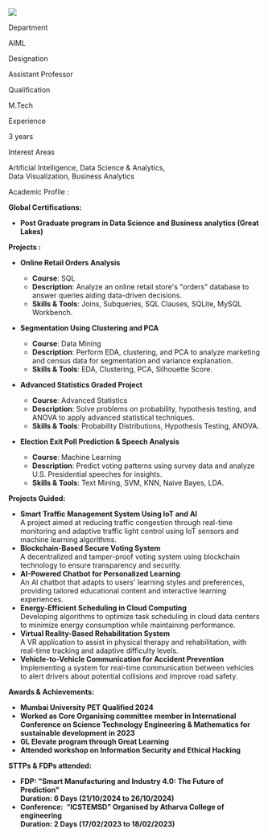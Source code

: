 [![](/sites/default/files/styles/faculty_images/public/2025-01/SnehalKngane.jpg?itok=Pm31Q1Uc)](/sites/default/files/2025-01/SnehalKngane.jpg)

Department

AIML

Designation

Assistant Professor

Qualification

M.Tech

Experience

3 years

Interest Areas

Artificial Intelligence, Data Science & Analytics,  
Data Visualization, Business Analytics

Academic Profile :

**Global Certifications:**

* **Post Graduate program in Data Science and Business analytics (Great Lakes)**

**Projects :**

* **Online Retail Orders Analysis**

  + **Course**: SQL
  + **Description**: Analyze an online retail store's "orders" database to answer queries aiding data-driven decisions.
  + **Skills & Tools**: Joins, Subqueries, SQL Clauses, SQLite, MySQL Workbench.
* **Segmentation Using Clustering and PCA**

  + **Course**: Data Mining
  + **Description**: Perform EDA, clustering, and PCA to analyze marketing and census data for segmentation and variance explanation.
  + **Skills & Tools**: EDA, Clustering, PCA, Silhouette Score.
* **Advanced Statistics Graded Project**

  + **Course**: Advanced Statistics
  + **Description**: Solve problems on probability, hypothesis testing, and ANOVA to apply advanced statistical techniques.
  + **Skills & Tools**: Probability Distributions, Hypothesis Testing, ANOVA.
* **Election Exit Poll Prediction & Speech Analysis**

  + **Course**: Machine Learning
  + **Description**: Predict voting patterns using survey data and analyze U.S. Presidential speeches for insights.
  + **Skills & Tools**: Text Mining, SVM, KNN, Naive Bayes, LDA.

**Projects Guided:**

* **Smart Traffic Management System Using IoT and AI**  
  A project aimed at reducing traffic congestion through real-time monitoring and adaptive traffic light control using IoT sensors and machine learning algorithms.
* **Blockchain-Based Secure Voting System**  
  A decentralized and tamper-proof voting system using blockchain technology to ensure transparency and security.
* **AI-Powered Chatbot for Personalized Learning**  
  An AI chatbot that adapts to users' learning styles and preferences, providing tailored educational content and interactive learning experiences.
* **Energy-Efficient Scheduling in Cloud Computing**  
  Developing algorithms to optimize task scheduling in cloud data centers to minimize energy consumption while maintaining performance.
* **Virtual Reality-Based Rehabilitation System**  
  A VR application to assist in physical therapy and rehabilitation, with real-time tracking and adaptive difficulty levels.
* **Vehicle-to-Vehicle Communication for Accident Prevention**  
  Implementing a system for real-time communication between vehicles to alert drivers about potential collisions and improve road safety.

**Awards & Achievements:**

* **Mumbai University PET Qualified 2024**
* **Worked as Core Organising committee member in International Conference on Science Technology Engineering & Mathematics for sustainable development in 2023**
* **GL Elevate program through Great Learning**
* **Attended workshop on Information Security and Ethical Hacking**

**STTPs & FDPs attended:**

* **FDP: "Smart Manufacturing and Industry 4.0: The Future of Prediction"**  
  **Duration: 6 Days (21/10/2024 to 26/10/2024)**
* **Conference:  “ICSTEMSD” Organised by Atharva College of engineering**  
  **Duration: 2 Days (17/02/2023 to 18/02/2023)**